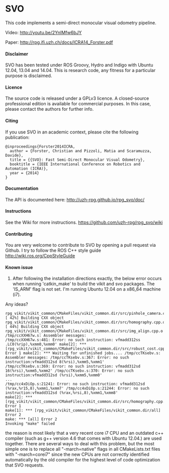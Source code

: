 SVO
===

This code implements a semi-direct monocular visual odometry pipeline.

Video: http://youtu.be/2YnIMfw6bJY

Paper: http://rpg.ifi.uzh.ch/docs/ICRA14_Forster.pdf

#### Disclaimer

SVO has been tested under ROS Groovy, Hydro and Indigo with Ubuntu 12.04, 13.04 and 14.04. This is research code, any fitness for a particular purpose is disclaimed.


#### Licence

The source code is released under a GPLv3 licence. A closed-source professional edition is available for commercial purposes. In this case, please contact the authors for further info.


#### Citing

If you use SVO in an academic context, please cite the following publication:

    @inproceedings{Forster2014ICRA,
      author = {Forster, Christian and Pizzoli, Matia and Scaramuzza, Davide},
      title = {{SVO}: Fast Semi-Direct Monocular Visual Odometry},
      booktitle = {IEEE International Conference on Robotics and Automation (ICRA)},
      year = {2014}
    }
    
    
#### Documentation

The API is documented here: http://uzh-rpg.github.io/rpg_svo/doc/

#### Instructions

See the Wiki for more instructions. https://github.com/uzh-rpg/rpg_svo/wiki

#### Contributing

You are very welcome to contribute to SVO by opening a pull request via Github.
I try to follow the ROS C++ style guide http://wiki.ros.org/CppStyleGuide

#### Known issue
1. After following the installation directions exactly, the below error occurs when running 'catkin_make' to build the vikit and svo packages. The 'IS_ARM' flag is not set. I'm running Ubuntu 12.04 on a x86_64 machine (i7).

  Any ideas?
```
rpg_vikit/vikit_common/CMakeFiles/vikit_common.dir/src/pinhole_camera.cpp.o
[ 42%] Building CXX object rpg_vikit/vikit_common/CMakeFiles/vikit_common.dir/src/homography.cpp.o
[ 44%] Building CXX object rpg_vikit/vikit_common/CMakeFiles/vikit_common.dir/src/img_align.cpp.o
/tmp/ccXXH67w.s: Assembler messages:
/tmp/ccXXH67w.s:481: Error: no such instruction: vfmadd312ss .LC0(%rip),%xmm0,%xmm0' make[2]: *** [rpg_vikit/vikit_common/CMakeFiles/vikit_common.dir/src/robust_cost.cpp.o] Error 1 make[2]: *** Waiting for unfinished jobs.... /tmp/ccTKsebv.s: Assembler messages: /tmp/ccTKsebv.s:367: Error: no such instruction:vfmadd312sd 8(%rsi),%xmm5,%xmm1'
/tmp/ccTKsebv.s:369: Error: no such instruction: vfmadd312sd 16(%rsi),%xmm5,%xmm2' /tmp/ccTKsebv.s:370: Error: no such instruction:vfmadd312sd (%rsi),%xmm5,%xmm0'
...
/tmp/cc4xDiOp.s:21241: Error: no such instruction: vfmadd312sd (%rax,%r15,8),%xmm1,%xmm7' /tmp/cc4xDiOp.s:21244: Error: no such instruction:vfmadd312sd (%rax,%rsi,8),%xmm1,%xmm8'
make[2]: *** [rpg_vikit/vikit_common/CMakeFiles/vikit_common.dir/src/homography.cpp.o] Error 1
make[1]: *** [rpg_vikit/vikit_common/CMakeFiles/vikit_common.dir/all] Error 2
make: *** [all] Error 2
Invoking "make" failed
```
  
  the reason is most likely that a very recent core i7 CPU and an outdated   c++ compiler (such as g++ version 4.6 that comes with Ubuntu 12.04.) are   used together.
  There are several ways to deal with this problem, but the most simple one   is to replace all "-march=native" flags in all CMakeLists.txt files with   "-march=corei7" since the new CPUs are not correctly identified automatically by the old compiler for the highest level of code optimization that SVO requests.
